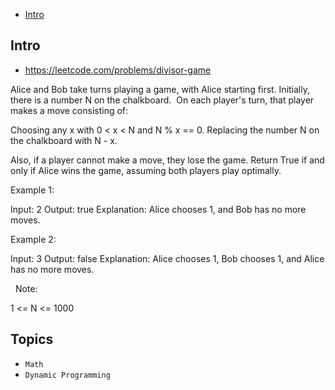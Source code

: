 - [Intro](#intro)

## Intro

- https://leetcode.com/problems/divisor-game

Alice and Bob take turns playing a game, with Alice starting first.
Initially, there is a number N on the chalkboard.  On each player's turn, that player makes a move consisting of:

Choosing any x with 0 < x < N and N % x == 0.
Replacing the number N on the chalkboard with N - x.

Also, if a player cannot make a move, they lose the game.
Return True if and only if Alice wins the game, assuming both players play optimally.
 



Example 1:

Input: 2
Output: true
Explanation: Alice chooses 1, and Bob has no more moves.


Example 2:

Input: 3
Output: false
Explanation: Alice chooses 1, Bob chooses 1, and Alice has no more moves.

 
Note:

1 <= N <= 1000




## Topics

- `Math`
- `Dynamic Programming`


